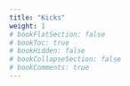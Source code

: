 ```yaml
---
title: "Kicks"
weight: 1
# bookFlatSection: false
# bookToc: true
# bookHidden: false
# bookCollapseSection: false
# bookComments: true
---
```

